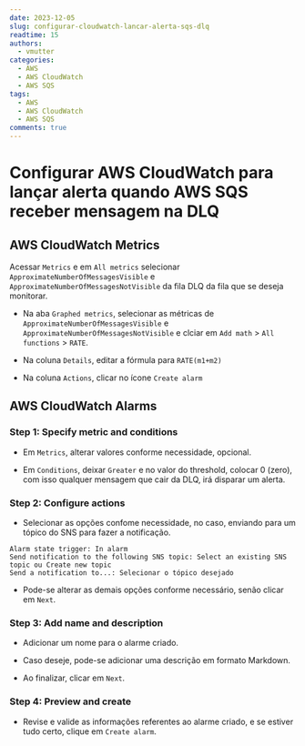 ```yaml
---
date: 2023-12-05
slug: configurar-cloudwatch-lancar-alerta-sqs-dlq
readtime: 15
authors:
  - vmutter
categories:
  - AWS
  - AWS CloudWatch
  - AWS SQS
tags:
  - AWS
  - AWS CloudWatch
  - AWS SQS
comments: true
---
```


# Configurar AWS CloudWatch para lançar alerta quando AWS SQS receber mensagem na DLQ

## AWS CloudWatch Metrics

Acessar `Metrics` e em `All metrics` selecionar `ApproximateNumberOfMessagesVisible` e `ApproximateNumberOfMessagesNotVisible` da fila DLQ da fila que se deseja monitorar.

<!-- more -->

- Na aba `Graphed metrics`, selecionar as métricas de `ApproximateNumberOfMessagesVisible` e `ApproximateNumberOfMessagesNotVisible` e clciar em `Add math` > `All functions` >  `RATE`.

- Na coluna `Details`, editar a fórmula para `RATE(m1+m2)`

- Na coluna `Actions`, clicar no ícone `Create alarm`

## AWS CloudWatch Alarms

### Step 1: Specify metric and conditions


- Em `Metrics`, alterar valores conforme necessidade, opcional.

- Em `Conditions`, deixar `Greater` e no valor do threshold, colocar 0 (zero), com isso qualquer mensagem que cair da DLQ, irá disparar um alerta. 

### Step 2: Configure actions

- Selecionar as opções confome necessidade, no caso, enviando para um tópico do SNS para fazer a notificação.

```
Alarm state trigger: In alarm
Send notification to the following SNS topic: Select an existing SNS topic ou Create new topic
Send a notification to...: Selecionar o tópico desejado
```

- Pode-se alterar as demais opções conforme necessário, senão clicar em `Next`.


### Step 3: Add name and description

- Adicionar um nome para o alarme criado.

- Caso deseje, pode-se adicionar uma descrição em formato Markdown.

- Ao finalizar, clicar em `Next`.


### Step 4: Preview and create

- Revise e valide as informações referentes ao alarme criado, e se estiver tudo certo, clique em `Create alarm`.